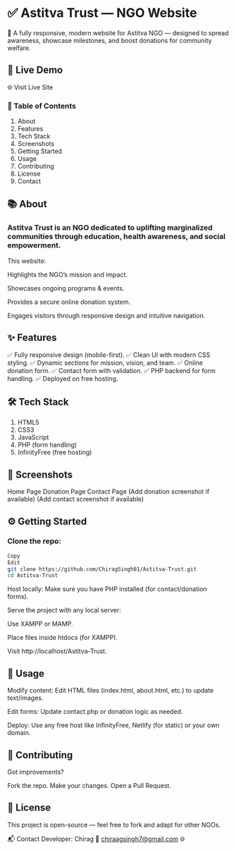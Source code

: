 # ✅ Astitva Trust — NGO Website
🌟 A fully responsive, modern website for Astitva NGO — designed to spread awareness, showcase milestones, and boost donations for community welfare.

## 📌 Live Demo
🌐 Visit Live Site

### 📖 Table of Contents
1. About
2. Features
3. Tech Stack
4. Screenshots
5. Getting Started
6. Usage
7. Contributing
8. License
9. Contact

## 📚 About
### Astitva Trust is an NGO dedicated to uplifting marginalized communities through education, health awareness, and social empowerment.

This website:

Highlights the NGO’s mission and impact.

Showcases ongoing programs & events.

Provides a secure online donation system.

Engages visitors through responsive design and intuitive navigation.

## ✨ Features
✅ Fully responsive design (mobile-first).
✅ Clean UI with modern CSS styling.
✅ Dynamic sections for mission, vision, and team.
✅ Online donation form.
✅ Contact form with validation.
✅ PHP backend for form handling.
✅ Deployed on free hosting.

## 🛠️ Tech Stack
1. HTML5
2. CSS3
3. JavaScript
4. PHP (form handling)
5. InfinityFree (free hosting)

## 📸 Screenshots
Home Page	Donation Page	Contact Page
	(Add donation screenshot if available)	(Add contact screenshot if available)

## ⚙️ Getting Started
### Clone the repo:
```bash
Copy
Edit
git clone https://github.com/ChiragSingh01/Astitva-Trust.git
cd Astitva-Trust
```
Host locally:
Make sure you have PHP installed (for contact/donation forms).

Serve the project with any local server:

Use XAMPP or MAMP.

Place files inside htdocs (for XAMPP).

Visit http://localhost/Astitva-Trust.

## 🚀 Usage
Modify content: Edit HTML files (index.html, about.html, etc.) to update text/images.

Edit forms: Update contact.php or donation logic as needed.

Deploy: Use any free host like InfinityFree, Netlify (for static) or your own domain.

## 🤝 Contributing
Got improvements?

Fork the repo.
Make your changes.
Open a Pull Request.

## 📄 License
This project is open-source — feel free to fork and adapt for other NGOs.

📬 Contact
Developer: Chirag
📧 chiraagsingh7@gmail.com
🌐 

